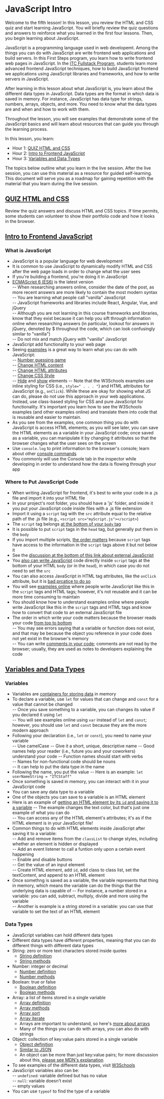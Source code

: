 # JavaScript Intro  

Welcome to the fifth lesson! In this lesson, you review the HTML and CSS quiz and start learning JavaScript. You will briefly review the quiz questions and answers to reinforce what you learned in the first four lessons. Then, you begin learning about JavaScript.

JavaScript is a programming language used in web developemt. Among the things you can do with JavaScript are write frontend web applications and build servers. In this First Steps program, you learn how to write frontend web pages in JavaScript. In the [ITC Fullstack Program](https://www.itc.tech), students learn more advanced frontend JavaScript techniques, how to build JavaScript frontend we applications using JavaScript libraries and frameworks, and how to write servers in JavaScript.

After learning in this lesson about what JavaScript is, you learn about the different data types in JavaScript. Data types are the format in which data is saved in memory. For instance, JavaScript has data type for strings, numbers, arrays, objects, and more. You need to know what the data types are and when and how to work with them.

Throughout the lesson, you will see examples that demonstrate some of the JavaScript basics and will learn about resources that can guide you through the learning process. 

In this lesson, you learn:  

- Hour 1: [QUIZ HTML and CSS](#quiz-html-and-css)    
- Hour 2: [Intro to Frontend JavaScript](#intro-to-frontend-javascript)   
- Hour 3: [Variables and Data Types](#variables-and-data-types)  

The topics below outline what you learn in the live session. After the live session, you can use this material as a resource for guided self-learning. This document will serve you as a roadmap for gaining repetition with the material that you learn during the live session.   

## [QUIZ HTML and CSS](#quiz-html-and-css)  

Review the quiz answers and discuss HTML and CSS topics. If time permits, some students can volunteer to show their portfolio code and how it looks in the browser.  
## [Intro to Frontend JavaScript](#intro-to-frontend-javascript)   

### What is JavaScript  

- JavaScript is a popular language for web development  
- It is common to use JavaScript to dynamically modify HTML and CSS after the web page loads in order to change what the user sees  
- If you're building a frontend, you're doing it in JavaScript
- [ECMAScript 6 (ES6)](https://262.ecma-international.org/6.0/) is the latest version  
  -- When researching answers online, consider the date of the post, as more recent answers are more likely to contain the most modern syntax  
  -- You are learning what people call "vanilla" JavaScript  
  -- JavaScript frameworks and libraries include React, Angular, Vue, and jQuery  
  -- Although you are not learning in this course frameworks and libraries, know that they exist because it can help you sift through information online when researching answers (in particular, lookout for answers in jQuery, denoted by $ throughout the code, which can look confusingly similar to "vanilla")  
  -- Do not mix and match jQuery with "vanilla" JavaScript  
- JavaScript add functionality to your web page 
- Seeing [examples](https://www.w3schools.com/js/js_examples.asp) is a great way to learn what you can do with JavaScript:  
  -- [Number guessing game](https://developer.mozilla.org/en-US/docs/Learn/JavaScript/First_steps/A_first_splash)  
  -- [Change HTML content](https://www.w3schools.com/js/tryit.asp?filename=tryjs_intro_inner_html)  
  -- [Change HTML attributes](https://www.w3schools.com/js/tryit.asp?filename=tryjs_intro_lightbulb)  
  -- [Change CSS Style](https://www.w3schools.com/js/tryit.asp?filename=tryjs_intro_style)  
  -- [Hide](https://www.w3schools.com/js/tryit.asp?filename=tryjs_intro_hide) and [show](https://www.w3schools.com/js/tryit.asp?filename=tryjs_intro_show) elements   -- Note that the W3Schools examples use inline styling for CSS (i.e., `style=" . . . "`) and HTML attributes for JavaScript (e.g., `onClick`). While these are okay for showing what JS can do, please do not use this approach in your web applications. Instead, use class-based styling for CSS and pure JavaScript for functionality. It's important you learn how to see the W3Schools examples (and other examples online) and translate them into code that is reusable and easier to maintain.
- As you see from the examples, one common thing you do with JavaScript is access HTML elements; as you will see later, you can save the HTML elements as a variable in your JavaScript code; once saved as a variable, you can manipulate it by changing it attributes so that the browser changes what the user sees on the screen  
- Use `console.log` to print information to the browser's console; learn about other [console commands](https://css-tricks.com/a-guide-to-console-commands/)  
- You commonly will use the Console tab in the inspector while developing in order to understand how the data is flowing through your app    
  
### Where to Put JavaScript Code  

- When writing JavaScript for frontend, it's best to write your code in a .js file and import it into your HTML file  
- In your project's root folder, you should have a 'js' folder, and inside it you put your JavaScript code inside files with a .js file extension  
- Import it using a `script` tag with the `src` attribute equal to the relative path of the .js file (e.g., `<script src="myScript.js"></script>`)  
- The `script` tag belongs [at the bottom of your `body` tag](https://www.tutorialspoint.com/How-to-use-external-js-files-in-an-HTML-file)    
- It is possible to put `script` tags in the `head` tag, but generally put them in the `body` 
- If you import multiple scripts, [the order matters](https://stackoverflow.com/a/8996905) because `script` tags have access to the information in the `script` tags above it but not below it  
- See the [discussion at the bottom of this link about external JavaScript](https://www.w3schools.com/js/js_whereto.asp)  
- You [also can write JavaScript](https://developer.mozilla.org/en-US/docs/Learn/HTML/Howto/Use_JavaScript_within_a_webpage) code directly inside `script` tags at the bottom of your HTML `body` (or in the `head`), in which case you do not need to set the `src` 
- You can also access JavaScript in HTML tag attributes, like the `onClick` attribute, but it is [bad prcatice to do so](https://developer.mozilla.org/en-US/docs/Learn/JavaScript/First_steps/What_is_JavaScript#inline_javascript_handlers)     
- You will see [examples online](https://developer.mozilla.org/en-US/docs/Learn/JavaScript/First_steps/What_is_JavaScript#internal_javascript) where people write JavaScript like this in the `script` tags and HTML tags; however, it's not reusable and it can be more time consuming to maintain  
- You should know how to understand examples online where people write JavaScript like this in the `script` tags and HTML tags and know how to convert that code to an external JavaScript file  
- The order in which write your code matters because the browser reads your code [from top to bottom](https://developer.mozilla.org/en-US/docs/Learn/JavaScript/First_steps/What_is_JavaScript#javascript_running_order)  
  -- You may see errors saying that a variable or function does not exist, and that may be because the object you reference in your code does not yet exist in the browser's memory  
  -- You can write [comments in your code](https://developer.mozilla.org/en-US/docs/Learn/JavaScript/First_steps/What_is_JavaScript#comments); comments are not read by the browser; usually, they are used as notes to developers explaining the code 


## [Variables and Data Types](#variables-and-data-types)   

### Variables  

- Variables are [containers for storing data](https://www.w3schools.com/js/js_variables.asp) in memory  
- To declare a variable, use `let` for values that can change and `const` for a value that cannot be changed  
  -- Once you save something to a variable, you can changes its value if you declared it using `let`  
  -- You will see examples online using `var` instead of `let` and `const`; however, you should use `let` and `const` because they are the more modern approach  
- Following your declaration (i.e., `let` or `const`), you need to name your variable  
  -- Use camelCase
  -- Give it a short, unique, descriptive name
  -- Good names help your reader (i.e., future you and your coworkers) understand your code 
  -- Function names should start with verbs  
  -- Names for non-functional code should be nouns  
  -- It can help to put the data type in the name  
- Following the name, you put the value
  -- Here is an example: `let userNameString = "ITCStaff"`
- Once something is saved in memory, you can interact with it in your JavaScript code  
- You can save any data type to a variable  
- One of the objects you can save to a variable is an HTML element  
- Here is an example of [getting an HTML element by its `id` and saving it to a variable](https://developer.mozilla.org/en-US/docs/Web/API/Document/getElementById)   -- The example changes the text color, but that's just one example of what you can do  
  -- You can access any of the HTML element's attributes; it's as if the HTML element is in your JavaScript file!  
- Common things to do with HTML elements inside JavaScript after saving it to a variable:  
  -- Add and remove items from the `classList` to change styles, including whether an element is hidden or displayed    
  -- Add an event listener to call a funtion only upon a certain event happening  
  -- Enable and disable buttons  
  -- Get the value of an input element  
  -- Create HTML element, add `id`, add class to class list, set the textContent, and append to an HTML element  
- Once somethng is saved as a variable, the variable represents that thing in memory, which means the variable can do the things that the underlying data is capable of 
  -- For instance, a number stored in a variable: you can add, subtract, multiply, divide and more using the variable  
  -- Another is example is a string stored in a variable: you can use that variable to set the text of an HTML element

### Data Types  

- JavaScript variables can hold different data types  
- Different data types have different properties, meaning that you can do different things with different data types    
- String: zero or more text characters stored inside quotes   
    - [String definition](https://www.w3schools.com/js/js_strings.asp)  
    - [String methods](https://www.w3schools.com/js/js_string_methods.asp)    
- Number: integer or decimal    
    - [Number definition](https://www.w3schools.com/js/js_numbers.asp)  
    - [Number methods](https://www.w3schools.com/js/js_number_methods.asp)  
- Boolean: true or false  
    - [Boolean definition](https://www.w3schools.com/js/js_booleans.asp)  
    - [Boolean methods](https://www.w3schools.com/jsref/jsref_obj_boolean.asp)  
- Array: a list of items stored in a single variable    
    - [Array definition](https://www.w3schools.com/js/js_arrays.asp)  
    - [Array methods](https://www.w3schools.com/js/js_array_methods.asp)  
    - [Array sort](https://www.w3schools.com/js/js_array_sort.asp)  
    - [Array iterate](https://www.w3schools.com/js/js_array_iteration.asp)  
    - Arrays are important to understand, so here's [more about arrays](https://developer.mozilla.org/en-US/docs/Web/JavaScript/Reference/Global_Objects/Array)  
    - Many of the things you can do with arrays, you can also do with strings  
- Object: collection of key:value pairs stored in a single variable    
    - [Object definition](https://www.w3schools.com/js/js_objects.asp) 
    - [Similar to JSON](https://www.w3schools.com/js/js_json.asp)  
    - An object can be more than just key:value pairs; for more discussion about this, [please see MDN's explanation](https://developer.mozilla.org/en-US/docs/Web/JavaScript/Data_structures#normal_objects_and_functions)  
- To see examples of the different data types, visit [W3Schools](https://www.w3schools.com/js/js_datatypes.asp)  
- JavaScript variables also can be:  
  -- `undefined`: variable defined but has no value    
  -- `null`: variable doesn't exist    
  -- empty values  
 - You can use `typeof` to find the type of a variable  
 
